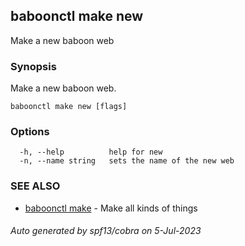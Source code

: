 ## baboonctl make new

Make a new baboon web

### Synopsis

Make a new baboon web.

```
baboonctl make new [flags]
```

### Options

```
  -h, --help          help for new
  -n, --name string   sets the name of the new web
```

### SEE ALSO

* [baboonctl make](baboonctl_make.md)	 - Make all kinds of things

###### Auto generated by spf13/cobra on 5-Jul-2023
